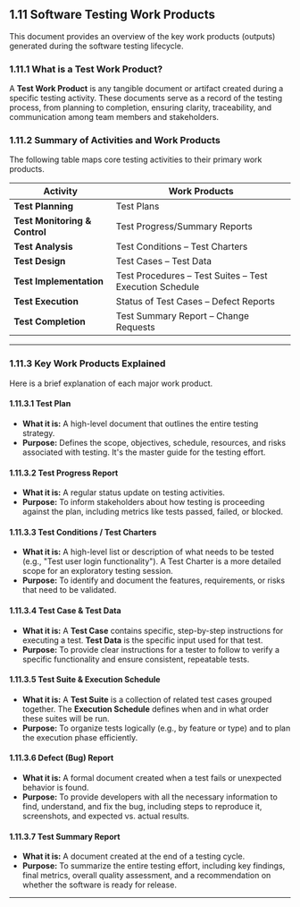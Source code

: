 ## 1.11 Software Testing Work Products

This document provides an overview of the key work products (outputs) generated during the software testing lifecycle.

### 1.11.1 What is a Test Work Product?

A **Test Work Product** is any tangible document or artifact created during a specific testing activity. These documents serve as a record of the testing process, from planning to completion, ensuring clarity, traceability, and communication among team members and stakeholders.

### 1.11.2 Summary of Activities and Work Products

The following table maps core testing activities to their primary work products.

| Activity                    | Work Products                                         |
| --------------------------- | ----------------------------------------------------- |
| **Test Planning** | Test Plans                                            |
| **Test Monitoring & Control** | Test Progress/Summary Reports                         |
| **Test Analysis** | Test Conditions – Test Charters                       |
| **Test Design** | Test Cases – Test Data                                |
| **Test Implementation** | Test Procedures – Test Suites – Test Execution Schedule |
| **Test Execution** | Status of Test Cases – Defect Reports                 |
| **Test Completion** | Test Summary Report – Change Requests                 |

---

### 1.11.3 Key Work Products Explained

Here is a brief explanation of each major work product.

#### 1.11.3.1 Test Plan
* **What it is:** A high-level document that outlines the entire testing strategy.
* **Purpose:** Defines the scope, objectives, schedule, resources, and risks associated with testing. It's the master guide for the testing effort.

#### 1.11.3.2 Test Progress Report
* **What it is:** A regular status update on testing activities.
* **Purpose:** To inform stakeholders about how testing is proceeding against the plan, including metrics like tests passed, failed, or blocked.

#### 1.11.3.3 Test Conditions / Test Charters
* **What it is:** A high-level list or description of what needs to be tested (e.g., "Test user login functionality"). A Test Charter is a more detailed scope for an exploratory testing session.
* **Purpose:** To identify and document the features, requirements, or risks that need to be validated.

#### 1.11.3.4 Test Case & Test Data
* **What it is:** A **Test Case** contains specific, step-by-step instructions for executing a test. **Test Data** is the specific input used for that test.
* **Purpose:** To provide clear instructions for a tester to follow to verify a specific functionality and ensure consistent, repeatable tests.

#### 1.11.3.5 Test Suite & Execution Schedule
* **What it is:** A **Test Suite** is a collection of related test cases grouped together. The **Execution Schedule** defines when and in what order these suites will be run.
* **Purpose:** To organize tests logically (e.g., by feature or type) and to plan the execution phase efficiently.

#### 1.11.3.6 Defect (Bug) Report
* **What it is:** A formal document created when a test fails or unexpected behavior is found.
* **Purpose:** To provide developers with all the necessary information to find, understand, and fix the bug, including steps to reproduce it, screenshots, and expected vs. actual results.

#### 1.11.3.7 Test Summary Report
* **What it is:** A document created at the end of a testing cycle.
* **Purpose:** To summarize the entire testing effort, including key findings, final metrics, overall quality assessment, and a recommendation on whether the software is ready for release.

---